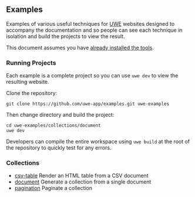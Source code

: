 ## Examples

Examples of various useful techniques for [UWE][] websites designed to accompany the documentation and so people can see each technique in isolation and build the projects to view the result.

This document assumes you have [already installed the tools][installation].

### Running Projects

Each example is a complete project so you can use `uwe dev` to view the resulting website.

Clone the repository:

```
git clone https://github.com/uwe-app/examples.git uwe-examples
```

Then change directory and build the project:

```
cd uwe-examples/collections/document
uwe dev
```

Developers can compile the entire workspace using `uwe build` at the root of the repository to quickly test for any errors.

### Collections

* [csv-table](/collections/csv-table) Render an HTML table from a CSV document
* [document](/collections/document) Generate a collection from a single document
* [pagination](/collections/pagination) Paginate a collection

[UWE]: https://uwe.app
[installation]: https://uwe.app/docs/installation/
